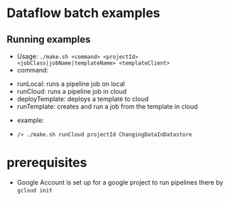 # Dataflow batch examples
 
## Running examples
 
* Usage: `./make.sh <command> <projectId> <jobClass|jobName|templateName> <templateClient>`
* command:
- runLocal: runs a pipeline job on local
- runCloud: runs a pipeline job in cloud
- deployTemplate: deploys a template to cloud
- runTemplate: creates and run a job from the template in cloud

* example:
- `/> ./make.sh runCloud projectId ChangingDataInDatastore`
 
# prerequisites

* Google Account is set up for a google project to run pipelines there by `gcloud init`
